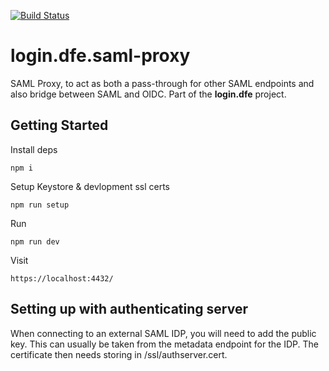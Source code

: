[![Build Status](https://travis-ci.org/DFE-Digital/login.dfe.saml-proxy.svg?branch=master)](https://travis-ci.org/DFE-Digital/login.dfe.saml-proxy)

# login.dfe.saml-proxy

SAML Proxy, to act as both a pass-through for other SAML endpoints and also bridge between SAML and OIDC. Part of the **login.dfe** project.

## Getting Started

Install deps
```
npm i
```

Setup Keystore & devlopment ssl certs
```
npm run setup
```

Run
```
npm run dev 
```

Visit
```
https://localhost:4432/
```

## Setting up with authenticating server

When connecting to an external SAML IDP, you will need to add the public key. This can usually be taken from the metadata endpoint for the IDP. The certificate then needs storing in /ssl/authserver.cert.
